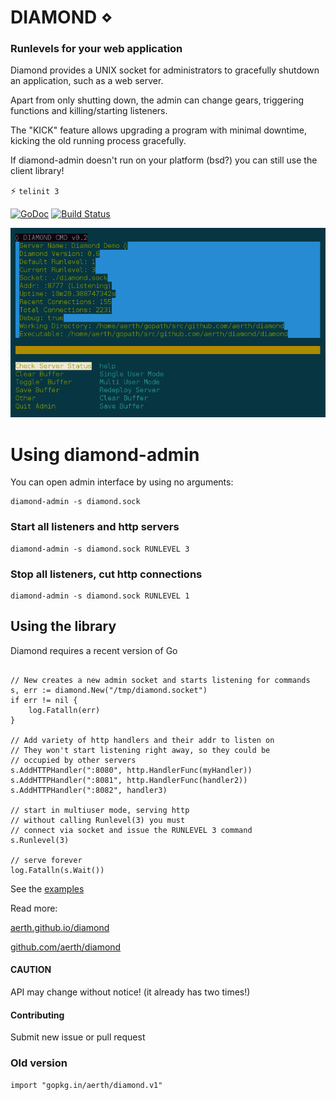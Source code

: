# DIAMOND ⋄

### Runlevels for your web application

Diamond provides a UNIX socket for administrators to gracefully shutdown an application, such as a web server.

Apart from only shutting down, the admin can change gears, triggering functions and killing/starting listeners.

The "KICK" feature allows upgrading a program with minimal downtime, kicking the old running process gracefully.

If diamond-admin doesn't run on your platform (bsd?) you can still use the client library!

:zap: ```telinit 3```

[![GoDoc](https://godoc.org/github.com/aerth/diamond/lib?status.svg)](https://godoc.org/github.com/aerth/diamond/lib)
[![Build Status](https://travis-ci.org/aerth/diamond.svg?branch=master)](https://travis-ci.org/aerth/diamond)

![Screenshot diamond-admin CUI](https://github.com/aerth/diamond/blob/master/docs/diamond-screenshot.png?raw=true)


# Using diamond-admin

You can open admin interface by using no arguments:

```
diamond-admin -s diamond.sock
```

### Start all listeners and http servers

```
diamond-admin -s diamond.sock RUNLEVEL 3
```

### Stop all listeners, cut http connections

```
diamond-admin -s diamond.sock RUNLEVEL 1
```

## Using the library

Diamond requires a recent version of Go

```

// New creates a new admin socket and starts listening for commands
s, err := diamond.New("/tmp/diamond.socket")
if err != nil {
    log.Fatalln(err)
}

// Add variety of http handlers and their addr to listen on
// They won't start listening right away, so they could be
// occupied by other servers
s.AddHTTPHandler(":8080", http.HandlerFunc(myHandler))
s.AddHTTPHandler(":8081", http.HandlerFunc(handler2))
s.AddHTTPHandler(":8082", handler3)

// start in multiuser mode, serving http
// without calling Runlevel(3) you must
// connect via socket and issue the RUNLEVEL 3 command
s.Runlevel(3) 

// serve forever
log.Fatalln(s.Wait())
```

See the [examples](example)

Read more:

[aerth.github.io/diamond](https://aerth.github.io/diamond/)

[github.com/aerth/diamond](https://github.com/aerth/diamond/)

#### CAUTION

API may change without notice! (it already has two times!)

#### Contributing

Submit new issue or pull request

### Old version

```
import "gopkg.in/aerth/diamond.v1"
```

